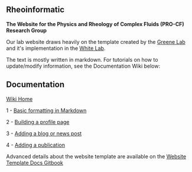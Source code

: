 ## Rheoinformatic

**The Website for the Physics and Rheology of Complex Fluids (PRO-CF) Research Group**

Our lab website draws heavily on the template created by the [Greene Lab](https://github.com/greenelab/lab-website-template) and it's implementation in the [White Lab](https://github.com/QuantMarineEcoLab/quantmarineecolab.github.io). 

The text is mostly written in markdown. For tutorials on how to update/modify information, see the Documentation Wiki below:

## Documentation

[Wiki Home](https://github.com/procf/procf.github.io/wiki)

1 - [Basic formatting in Markdown](https://github.com/procf/procf.github.io/wiki/1-Basic-Formatting-with-Markdown)

2 - [Building a profile page](https://github.com/procf/procf.github.io/wiki/2-Adding-Your-Profile-Page)

3 - [Adding a blog or news post](https://github.com/procf/procf.github.io/wiki/3-Adding-a-Post)

4 - [Adding a publication](https://github.com/procf/procf.github.io/wiki/4-Publications)

Advanced details about the website template are available on the [Website Template Docs Gitbook](https://greene-lab.gitbook.io/lab-website-template-docs/introduction/overview)

